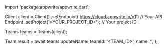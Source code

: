import 'package:appwrite/appwrite.dart';

Client client = Client()
    .setEndpoint('https://cloud.appwrite.io/v1') // Your API Endpoint
    .setProject('<YOUR_PROJECT_ID>'); // Your project ID

Teams teams = Teams(client);

Team result = await teams.updateName(
    teamId: '<TEAM_ID>',
    name: '<NAME>',
);
